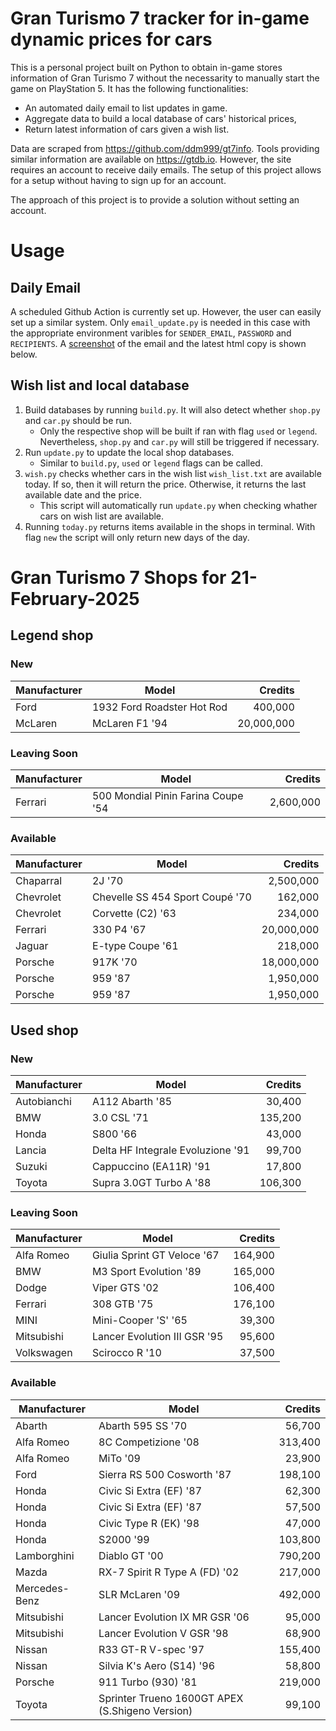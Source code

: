 # Gran Turismo 7 tracker for in-game dynamic prices for cars

This is a personal project built on Python to obtain in-game stores information of Gran Turismo 7 without the necessarity to manually start the game on PlayStation 5. It has the following functionalities:

- An automated daily email to list updates in game.
- Aggregate data to build a local database of cars' historical prices,
- Return latest information of cars given a wish list.

Data are scraped from https://github.com/ddm999/gt7info. Tools providing similar information are available on https://gtdb.io. However, the site requires an account to receive daily emails. The setup of this project allows for a setup without having to sign up for an account.

The approach of this project is to provide a solution without setting an account.

# Usage

## Daily Email

A scheduled Github Action is currently set up. However, the user can easily set up a similar system. Only `email_update.py` is needed in this case with the appropriate environment varibles for `SENDER_EMAIL`, `PASSWORD` and `RECIPIENTS`. A [screenshot](https://raw.githubusercontent.com/marcohoucheng/Gran-Turismo-7-Price-Tracker/main/data/email_screenshot.png) of the email and the latest html copy is shown below.

## Wish list and local database

1. Build databases by running `build.py`. It will also detect whether `shop.py` and `car.py` should be run.
    - Only the respective shop will be built if ran with flag `used` or `legend`. Nevertheless, `shop.py` and `car.py` will still be triggered if necessary.
2. Run `update.py` to update the local shop databases.
    - Similar to `build.py`, `used` or `legend` flags can be called.
3. `wish.py` checks whether cars in the wish list `wish_list.txt` are available today. If so, then it will return the price. Otherwise, it returns the last available date and the price.
    - This script will automatically run `update.py` when checking whather cars on wish list are available.
4. Running `today.py` returns items available in the shops in terminal. With flag `new` the script will only return new days of the day.


# Gran Turismo 7 Shops for 21-February-2025



## Legend shop

### New
 | Manufacturer | Model | Credits |
 | --- | --- | --: |
|Ford|1932 Ford Roadster Hot Rod|400,000|
|McLaren|McLaren F1 '94|20,000,000|

### Leaving Soon
 | Manufacturer | Model | Credits |
 | --- | --- | --: |
|Ferrari|500 Mondial Pinin Farina Coupe '54|2,600,000|

### Available
 | Manufacturer | Model | Credits |
 | --- | --- | --: |
|Chaparral|2J '70|2,500,000|
|Chevrolet|Chevelle SS 454 Sport Coupé '70|162,000|
|Chevrolet|Corvette (C2) '63|234,000|
|Ferrari|330 P4 '67|20,000,000|
|Jaguar|E-type Coupe '61|218,000|
|Porsche|917K '70|18,000,000|
|Porsche|959 '87|1,950,000|
|Porsche|959 '87|1,950,000|


## Used shop

### New
 | Manufacturer | Model | Credits |
 | --- | --- | --: |
|Autobianchi|A112 Abarth '85|30,400|
|BMW|3.0 CSL '71|135,200|
|Honda|S800 '66|43,000|
|Lancia|Delta HF Integrale Evoluzione '91|99,700|
|Suzuki|Cappuccino (EA11R) '91|17,800|
|Toyota|Supra 3.0GT Turbo A '88|106,300|

### Leaving Soon
 | Manufacturer | Model | Credits |
 | --- | --- | --: |
|Alfa Romeo|Giulia Sprint GT Veloce '67|164,900|
|BMW|M3 Sport Evolution '89|165,000|
|Dodge|Viper GTS '02|106,400|
|Ferrari|308 GTB '75|176,100|
|MINI|Mini-Cooper 'S' '65|39,300|
|Mitsubishi|Lancer Evolution III GSR '95|95,600|
|Volkswagen|Scirocco R '10|37,500|

### Available
 | Manufacturer | Model | Credits |
 | --- | --- | --: |
|Abarth|Abarth 595 SS '70|56,700|
|Alfa Romeo|8C Competizione '08|313,400|
|Alfa Romeo|MiTo '09|23,900|
|Ford|Sierra RS 500 Cosworth '87|198,100|
|Honda|Civic Si Extra (EF) '87|62,300|
|Honda|Civic Si Extra (EF) '87|57,500|
|Honda|Civic Type R (EK) '98|47,000|
|Honda|S2000 '99|103,800|
|Lamborghini|Diablo GT '00|790,200|
|Mazda|RX-7 Spirit R Type A (FD) '02|217,000|
|Mercedes-Benz|SLR McLaren '09|492,000|
|Mitsubishi|Lancer Evolution IX MR GSR '06|95,000|
|Mitsubishi|Lancer Evolution V GSR '98|68,900|
|Nissan|R33 GT-R V-spec '97|155,400|
|Nissan|Silvia K's Aero (S14) '96|58,800|
|Porsche|911 Turbo (930) '81|219,000|
|Toyota|Sprinter Trueno 1600GT APEX (S.Shigeno Version)|99,100|
